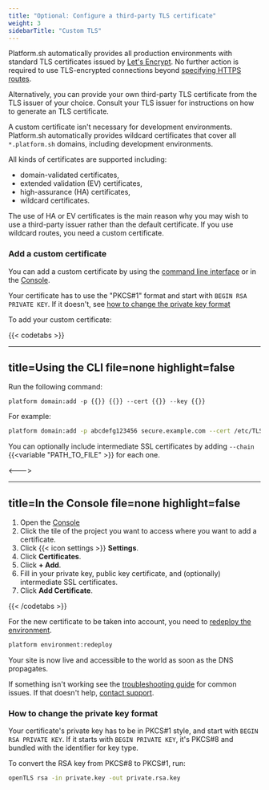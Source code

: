 ```yaml
---
title: "Optional: Configure a third-party TLS certificate"
weight: 3
sidebarTitle: "Custom TLS"
---
```


Platform.sh automatically provides all production environments with standard TLS certificates issued by [Let's Encrypt](https://letsencrypt.org/).
No further action is required to use TLS-encrypted connections beyond [specifying HTTPS routes](../../define-routes/https.md).

Alternatively, you can provide your own third-party TLS certificate from the TLS issuer of your choice.
Consult your TLS issuer for instructions on how to generate an TLS certificate.

A custom certificate isn't necessary for development environments.
Platform.sh automatically provides wildcard certificates that cover all `*.platform.sh` domains, including development environments.

All kinds of certificates are supported including:

* domain-validated certificates,
* extended validation (EV) certificates,
* high-assurance (HA) certificates,
* wildcard certificates.

The use of HA or EV certificates is the main reason why you may wish to use a third-party issuer rather than the default certificate.
If you use wildcard routes, you need a custom certificate.

### Add a custom certificate

You can add a custom certificate by using the [command line interface](../../administration/cli/_index.md) or in the [Console](/administration/web/_index.md).

Your certificate has to use the "PKCS#1" format and start with `BEGIN RSA PRIVATE KEY`. If it doesn't, see [how to change the private key format](#how-to-change-the-private-key-format)

To add your custom certificate:

{{< codetabs >}}

---
title=Using the CLI
file=none
highlight=false
---

Run the following command:

<!-- This is in HTML to get the variable shortcode to work properly -->
<div class="highlight">
  <pre class="chroma"><code class="language-bash" data-lang="bash">platform domain:add -p {{<variable "PROJECT_ID" >}} {{<variable "DOMAIN" >}} --cert {{<variable "PATH_TO_CERTIFICATE_FILE" >}} --key {{<variable "PATH_TO_PRIVATE_KEY_FILE" >}}
</code></pre></div>

For example:

```bash
platform domain:add -p abcdefg123456 secure.example.com --cert /etc/TLS/private/secure-example-com.crt --key /etc/TLS/private/secure-example-com.key
```

You can optionally include intermediate SSL certificates by adding `--chain` {{<variable "PATH_TO_FILE" >}} for each one.

<--->

---
title=In the Console
file=none
highlight=false
---

1. Open the [Console](https://console.platform.sh)
2. Click the tile of the project you want to access where you want to add a certificate.
3. Click {{< icon settings >}} **Settings**.
4. Click **Certificates**.
5. Click **+ Add**.
6. Fill in your private key, public key certificate, and (optionally) intermediate SSL certificates.
7. Click **Add Certificate**.

{{< /codetabs >}}

For the new certificate to be taken into account, you need to [redeploy the environment](../../development/troubleshoot.md#force-a-redeploy).

```bash
platform environment:redeploy
```

Your site is now live and accessible to the world as soon as the DNS propagates.

If something isn't working see the [troubleshooting guide](/domains/troubleshoot.md) for common issues.
If that doesn't help, [contact support](../../overview/get-support.md).

### How to change the private key format

Your certificate's private key has to be in PKCS#1 style, and start with `BEGIN RSA PRIVATE KEY`.
If it starts with `BEGIN PRIVATE KEY`, it's PKCS#8 and bundled with the identifier for key type.

To convert the RSA key from PKCS#8 to PKCS#1, run:

```bash
openTLS rsa -in private.key -out private.rsa.key
```
